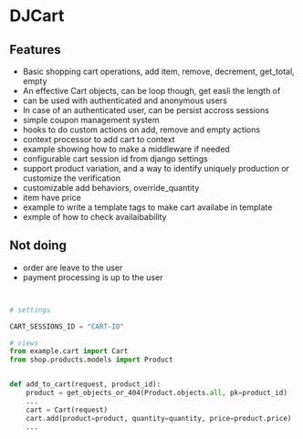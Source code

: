 
# DJCart

## Features

- Basic shopping cart operations, add item, remove, decrement, get_total, empty
- An effective Cart objects, can be loop though, get easli the length  of
- can be used with authenticated and anonymous users
- In case of an authenticated user, can be persist accross sessions
- simple coupon management system
- hooks to do custom actions on add, remove and empty actions
- context processor to add cart to context
- example showing how to make a middleware if needed
- configurable cart session id from django settings
- support product variation, and a way to identify uniquely production or customize the verification
- customizable add behaviors, override_quantity
- item have price
- example to write a template tags to make cart availabe in template
- exmple of how to check availaibability


## Not doing

- order are leave to the user
- payment processing is up to the user

```python


# settings

CART_SESSIONS_ID = "CART-ID"

# views
from example.cart import Cart
from shop.products.models import Product


def add_to_cart(request, product_id):
    product = get_objects_or_404(Product.objects.all, pk=product_id)
    ...
    cart = Cart(request)
    cart.add(product=product, quantity=quantity, price=product.price)
    ...

```

##

